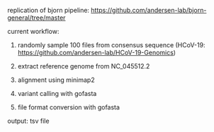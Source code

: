 replication of bjorn pipeline: https://github.com/andersen-lab/bjorn-general/tree/master

current workflow:


1. randomly sample 100 files from consensus sequence (HCoV-19: https://github.com/andersen-lab/HCoV-19-Genomics)

2. extract reference genome from NC_045512.2

3. alignment using minimap2

4. variant calling with gofasta

5. file format conversion with gofasta


output: tsv file

